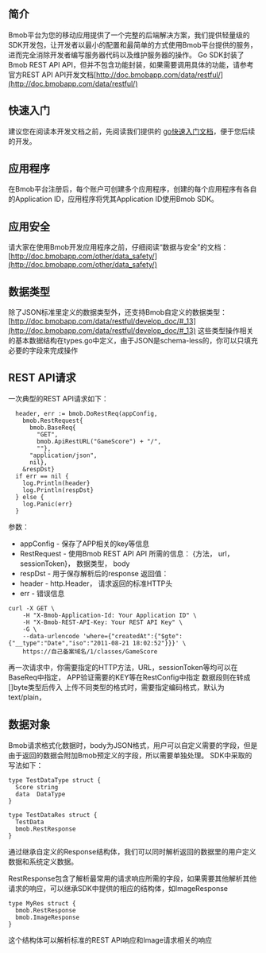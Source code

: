 ## 简介

Bmob平台为您的移动应用提供了一个完整的后端解决方案，我们提供轻量级的SDK开发包，让开发者以最小的配置和最简单的方式使用Bmob平台提供的服务，进而完全消除开发者编写服务器代码以及维护服务器的操作。
Go SDK封装了Bmob REST API API，但并不包含功能封装，如果需要调用具体的功能，请参考官方REST API API开发文档[http://doc.bmobapp.com/data/restful/](http://doc.bmobapp.com/data/restful/)

## 快速入门

建议您在阅读本开发文档之前，先阅读我们提供的 [go快速入门文档](http://doc.bmobapp.com/data/go/)，便于您后续的开发。


## 应用程序
在Bmob平台注册后，每个账户可创建多个应用程序，创建的每个应用程序有各自的Application ID，应用程序将凭其Application ID使用Bmob SDK。

## 应用安全

请大家在使用Bmob开发应用程序之前，仔细阅读“数据与安全”的文档：[http://doc.bmobapp.com/other/data_safety/](http://doc.bmobapp.com/other/data_safety/)

## 数据类型
除了JSON标准里定义的数据类型外，还支持Bmob自定义的数据类型：[http://doc.bmobapp.com/data/restful/develop_doc/#_13](http://doc.bmobapp.com/data/restful/develop_doc/#_13)
这些类型操作相关的基本数据结构在types.go中定义，由于JSON是schema-less的，你可以只填充必要的字段来完成操作

## REST API请求
一次典型的REST API请求如下：
```
  header, err := bmob.DoRestReq(appConfig,
    bmob.RestRequest{
      bmob.BaseReq{
        "GET",
        bmob.ApiRestURL("GameScore") + "/",
        ""},
      "application/json",
      nil},
    &respDst}
  if err == nil {
    log.Println(header}
    log.Println(respDst}
  } else {
    log.Panic(err}
  }
```
参数：
* appConfig - 保存了APP相关的key等信息
* RestRequest - 使用Bmob REST API API 所需的信息： {方法， url， sessionToken}， 数据类型， body
* respDst - 用于保存解析后的response
返回值：
* header - http.Header， 请求返回的标准HTTP头
* err - 错误信息

```
curl -X GET \
    -H "X-Bmob-Application-Id: Your Application ID" \
    -H "X-Bmob-REST-API-Key: Your REST API Key" \
    -G \
    --data-urlencode 'where={"createdAt":{"$gte":{"__type":"Date","iso":"2011-08-21 18:02:52"}}}' \
    https://自己备案域名/1/classes/GameScore
```

再一次请求中，你需要指定的HTTP方法，URL，sessionToken等均可以在BaseReq中指定，
APP验证需要的KEY等在RestConfig中指定
数据段则在转成[]byte类型后传入
上传不同类型的格式时，需要指定编码格式，默认为text/plain，


## 数据对象

Bmob请求格式化数据时，body为JSON格式，用户可以自定义需要的字段，但是由于返回的数据会附加Bmob预定义的字段，所以需要单独处理。 SDK中采取的写法如下：
```
type TestDataType struct {
  Score string
  data  DataType
}

type TestDataRes struct {
  TestData
  bmob.RestResponse
}
```
通过继承自定义的Response结构体，我们可以同时解析返回的数据里的用户定义数据和系统定义数据。

RestResponse包含了解析最常用的请求响应所需的字段，如果需要其他解析其他请求的响应，可以继承SDK中提供的相应的结构体，如ImageResponse

```
type MyRes struct {
  bmob.RestResponse
  bmob.ImageResponse
}
```
这个结构体可以解析标准的REST API响应和Image请求相关的响应

